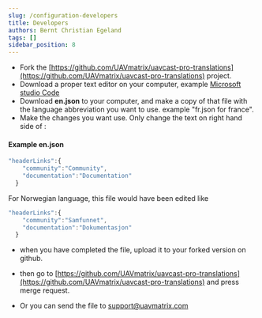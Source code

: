 ```yaml
---
slug: /configuration-developers
title: Developers
authors: Bernt Christian Egeland
tags: []
sidebar_position: 8
---
```



* Fork the [https://github.com/UAVmatrix/uavcast-pro-translations](https://github.com/UAVmatrix/uavcast-pro-translations) project.
* Download a proper text editor on your computer, example [Microsoft studio Code](https://code.visualstudio.com/) 
* Download **en.json** to your computer, and make a copy of that file with the language abbreviation you want to use. example  "fr.json for france".
* Make the changes you want use. Only change the text on right hand side of :

#### Example en.json
```javascript
"headerLinks":{
    "community":"Community",
    "documentation":"Documentation"
  }
```
For Norwegian language, this file would have been edited like
```javascript
"headerLinks":{
    "community":"Samfunnet",
    "documentation":"Dokumentasjon"
  }
```

* when you have completed the file, upload it to your forked version on github. 
* then go to [https://github.com/UAVmatrix/uavcast-pro-translations](https://github.com/UAVmatrix/uavcast-pro-translations) and press merge request.

* Or you can send the file to support@uavmatrix.com